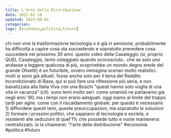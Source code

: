 ```yaml
---
title: L'Arte della Distribuzione
date: 2021-01-18
updated: 2023-08-01
categories:
tags: [economia,politica,futuro]
---
```


chi non vive la trasformazione tecnologia o è già in pensione, probabilmente ha difficoltà a capire cosa sta succedendo e sopratutto prevedere cosa succederà nei prossimo 30 anni.
questo video della Casaleggio (si, proprio QUEL Casaleggio, tanto osteggiato quando sconosciuto.. che se solo uno andasse a leggere qualcosa di più, scoprirebbe un mondo degno erede del grande Olivetti) è un futuribile, ovvero immagina scenari molto realistici.. molti si sono già attuati.
fosse anche solo per il tema del Reddito Incondizionato di Base, qui si può fare una riflessione più seria, e non banalizzata alla Italia Viva con una Boschi "questi hanno solo voglia di una vita in vacanza" (cit).
sono temi molto seri. come umanisti ne parlavamo già negli anni '80, ma i tempi non erano adeguati. oggi siamo al limite del troppo tardi per agire. come con il riscaldamento globale.
per questo è necessario 1) diffondere questi temi, queste preoccupazioni, ma sopratutto le soluzioni 2) formare i prossimi politici, che sappiano di tecnologia e società, e resistenti alle seduzioni di quel'1% che possiede tutto e vuole mantenersi centralizzato.
io la chiamerei: "l'arte della distribuzione"
#economia #politica #futuro